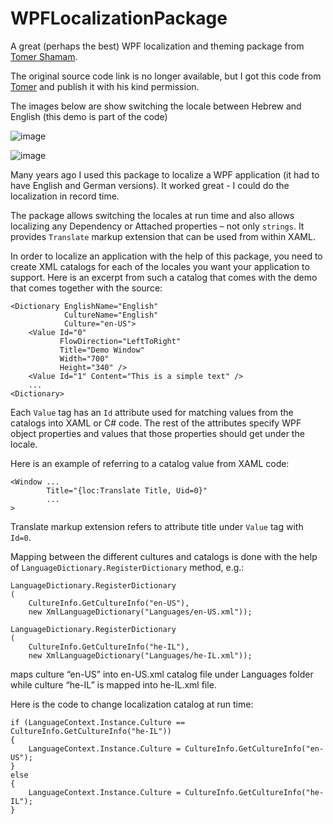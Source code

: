 # WPFLocalizationPackage
A great (perhaps the best) WPF localization and theming package from [Tomer Shamam](https://www.linkedin.com/in/tomershamam/?originalSubdomain=il).

The original source code link is no longer available, but I got this code from [Tomer](https://www.linkedin.com/in/tomershamam/?originalSubdomain=il) and publish it with his kind permission. 

The images below are show switching the locale between Hebrew and English (this demo is part of the code)

![image](https://user-images.githubusercontent.com/2833722/141690819-ea7daea9-c3b0-40d7-8fae-a84a714af1e5.png)


![image](https://user-images.githubusercontent.com/2833722/141690827-c98540ba-86f1-4155-8942-42d3a6e4c29c.png)

Many years ago I used this package to localize a WPF application (it had to have English and German versions). It worked great - I could do the localization in record time. 

The package allows switching the locales at run time and also allows localizing any Dependency or Attached properties – not only `strings`. It provides `Translate` markup extension that can be used from within XAML.

In order to localize an application with the help of this package, you need to create XML catalogs for each of the locales you want your application to support. Here is an excerpt from such a catalog that comes with the demo that comes together with the source:

    <Dictionary EnglishName="English" 
                CultureName="English" 
                Culture="en-US">
        <Value Id="0" 
               FlowDirection="LeftToRight" 
               Title="Demo Window" 
               Width="700" 
               Height="340" />
        <Value Id="1" Content="This is a simple text" />
        ...
    <Dictionary>
      
Each `Value` tag has an `Id` attribute used for matching values from the catalogs into XAML or C# code. The rest of the attributes specify WPF object properties and values that those properties should get under the locale.

Here is an example of referring to a catalog value from XAML code:

    <Window ...
            Title="{loc:Translate Title, Uid=0}"
            ...
    >
    
Translate markup extension refers to attribute title under `Value` tag with `Id=0`.

Mapping between the different cultures and catalogs is done with the help of `LanguageDictionary.RegisterDictionary` method, e.g.:

    LanguageDictionary.RegisterDictionary
    (
        CultureInfo.GetCultureInfo("en-US"),
        new XmlLanguageDictionary("Languages/en-US.xml"));

    LanguageDictionary.RegisterDictionary
    (
        CultureInfo.GetCultureInfo("he-IL"),
        new XmlLanguageDictionary("Languages/he-IL.xml"));
    
maps culture “en-US” into en-US.xml catalog file under Languages folder while culture “he-IL” is mapped into he-IL.xml file.

Here is the code to change localization catalog at run time:

    if (LanguageContext.Instance.Culture == CultureInfo.GetCultureInfo("he-IL"))
    {
        LanguageContext.Instance.Culture = CultureInfo.GetCultureInfo("en-US");
    }
    else
    {
        LanguageContext.Instance.Culture = CultureInfo.GetCultureInfo("he-IL");
    }
